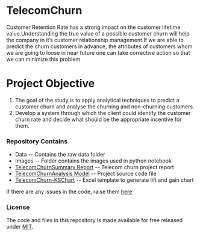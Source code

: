 # TelecomChurn
Customer Retention Rate has a strong impact on the customer lifetime value.Understanding the true value of a possible customer churn will help the company in it’s customer relationship management.If we are able to predict the churn customers in advance, the attributes of customers whom we are going to loose in near future one can take corrective action so that we can minimize this problem

# Project Objective
 1. The goal of the study is to apply analytical techniques to predict a customer churn and analyse the churning and non-churning customers.
 2. Develop a system through which the client could identify the customer churn rate and decide what should be the appropriate incentive for them.



### Repository Contains
 - Data -- Contains the raw data folder
 - Images -- Folder contains the images used in python notebook 
 - [TelecomChurnSummary Report](TELECOMCHURNMANAGEMENT.pdf) -- Telecom churn project report
 - [TelecomChurnAnalysis Model](WHTA_TelecomChurnAnalysis.ipynb) -- Project source code file
 - [TelecomChurn-KSChart](TelecomChurn-KSChart.xlsx) -- Excel template to generate lift and gain chart
 
If there are any issues in the code, raise them [here](https://github.com/Niranjankumar-c/TelecomChurn/issues)

### License
The code and files in this repository is made available for free released under [MIT](LICENSE).
